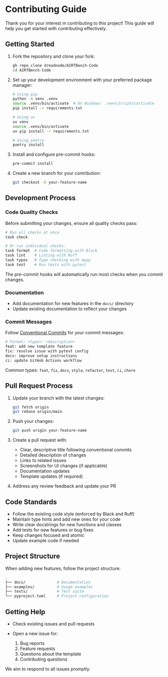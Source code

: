 # Contributing Guide

Thank you for your interest in contributing to this project! This guide will
help you get started with contributing effectively.

## Getting Started

1. Fork the repository and clone your fork:

   ```bash
   gh repo clone dreadnode/AIRTBench-Code
   cd AIRTBench-Code
   ```

1. Set up your development environment with your preferred package manager:

   ```bash
   # Using pip
   python -m venv .venv
   source .venv/bin/activate  # On Windows: .venv\Scripts\activate
   pip install -r requirements.txt

   # Using uv
   uv venv
   source .venv/bin/activate
   uv pip install -r requirements.txt

   # Using poetry
   poetry install
   ```

1. Install and configure pre-commit hooks:

   ```bash
   pre-commit install
   ```

1. Create a new branch for your contribution:

   ```bash
   git checkout -b your-feature-name
   ```

## Development Process

### Code Quality Checks

Before submitting your changes, ensure all quality checks pass:

```bash
# Run all checks at once
task check

# Or run individual checks:
task format  # Code formatting with Black
task lint    # Linting with Ruff
task types   # Type checking with mypy
task test    # Run tests with pytest
```

The pre-commit hooks will automatically run most checks when you commit changes.

### Documentation

- Add documentation for new features in the `docs/` directory
- Update existing documentation to reflect your changes

### Commit Messages

Follow [Conventional Commits](https://www.conventionalcommits.org/) for your
commit messages:

```bash
# Format: <type>: <description>
feat: add new template feature
fix: resolve issue with pytest config
docs: improve setup instructions
ci: update GitHub Actions workflow
```

Common types: `feat`, `fix`, `docs`, `style`, `refactor`, `test`, `ci`, `chore`

## Pull Request Process

1. Update your branch with the latest changes:

   ```bash
   git fetch origin
   git rebase origin/main
   ```

1. Push your changes:

   ```bash
   git push origin your-feature-name
   ```

1. Create a pull request with:

   - Clear, descriptive title following conventional commits
   - Detailed description of changes
   - Links to related issues
   - Screenshots for UI changes (if applicable)
   - Documentation updates
   - Template updates (if required)

1. Address any review feedback and update your PR

## Code Standards

- Follow the existing code style (enforced by Black and Ruff)
- Maintain type hints and add new ones for your code
- Write clear docstrings for new functions and classes
- Add tests for new features or bug fixes
- Keep changes focused and atomic
- Update example code if needed

## Project Structure

When adding new features, follow the project structure:

```bash
.
├── docs/              # Documentation
├── examples/          # Usage examples
├── tests/             # Test suite
└── pyproject.toml     # Project configuration
```

## Getting Help

- Check existing issues and pull requests
- Open a new issue for:

  1. Bug reports
  1. Feature requests
  1. Questions about the template
  1. Contributing questions

We aim to respond to all issues promptly.